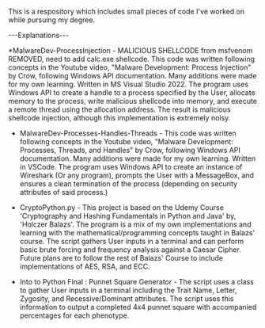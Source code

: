 This is a respository which includes small pieces of code I've worked on while pursuing my degree.

---Explanations---

*MalwareDev-ProcessInjection - MALICIOUS SHELLCODE from msfvenom REMOVED, need to add calc.exe shellcode. This code was written following concepts in the Youtube video, "Malware Development: Process Injection" by Crow, following Windows API documentation. Many additions were made for my own learning. Written in MS Visual Studio 2022. The program uses Windows API to create a handle to a process specified by the User, allocate memory to the process, write malicious shellcode into memory, and execute a remote thread using the allocation address. The result is malicious shellcode injection, although this implementation is extremely noisy.

* MalwareDev-Processes-Handles-Threads - This code was written following concepts in the Youtube video, "Malware Development: Processes, Threads, and Handles" by Crow, following Windows API documentation. Many additions were made for my own learning. Written in VSCode. The program uses Windows API to create an instance of Wireshark (Or any program), prompts the User with a MessageBox, and ensures a clean termination of the process (depending on security attributes of said process.) 

* CryptoPython.py - This project is based on the Udemy Course 'Cryptography and Hashing Fundamentals in Python and Java' by, 'Holczer Balazs'. The program is a mix of my own implementations and learning with the mathematical/programming concepts taught in Balazs' course. The script gathers User inputs in a terminal and can perform basic brute forcing and frequency analysis against a Caesar Cipher. Future plans are to follow the rest of Balazs' Course to include implementations of AES, RSA, and ECC.

* Into to Python Final : Punnet Square Generator - The script uses a class to gather User inputs in a terminal including the Trait Name, Letter, Zygosity, and Recessive/Dominant attributes. The script uses this information to output a completed 4x4 punnet square with accompanied percentages for each phenotype.



